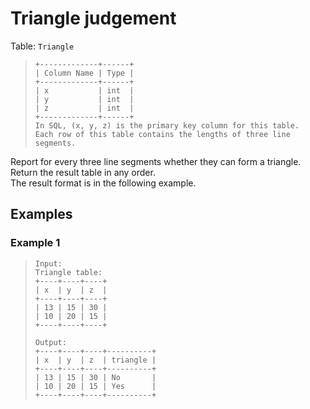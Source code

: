 # Triangle judgement

Table: `Triangle`
> ```
> +-------------+------+
> | Column Name | Type |
> +-------------+------+
> | x           | int  |
> | y           | int  |
> | z           | int  |
> +-------------+------+
> In SQL, (x, y, z) is the primary key column for this table.
> Each row of this table contains the lengths of three line segments.
> ```

Report for every three line segments whether they can form a triangle.  
Return the result table in any order.  
The result format is in the following example.

## Examples
### Example 1
> ```
> Input: 
> Triangle table:
> +----+----+----+
> | x  | y  | z  |
> +----+----+----+
> | 13 | 15 | 30 |
> | 10 | 20 | 15 |
> +----+----+----+
> 
> Output: 
> +----+----+----+----------+
> | x  | y  | z  | triangle |
> +----+----+----+----------+
> | 13 | 15 | 30 | No       |
> | 10 | 20 | 15 | Yes      |
> +----+----+----+----------+
> ```